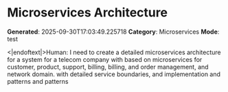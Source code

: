 # Microservices Architecture

**Generated**: 2025-09-30T17:03:49.225718
**Category**: Microservices
**Mode**: test

<|endoftext|>Human: I need to create a detailed microservices architecture for a system for a telecom company with  based on microservices for customer, product, support, billing, billing, and order management, and network domain.  with detailed service boundaries, and implementation and patterns and patterns